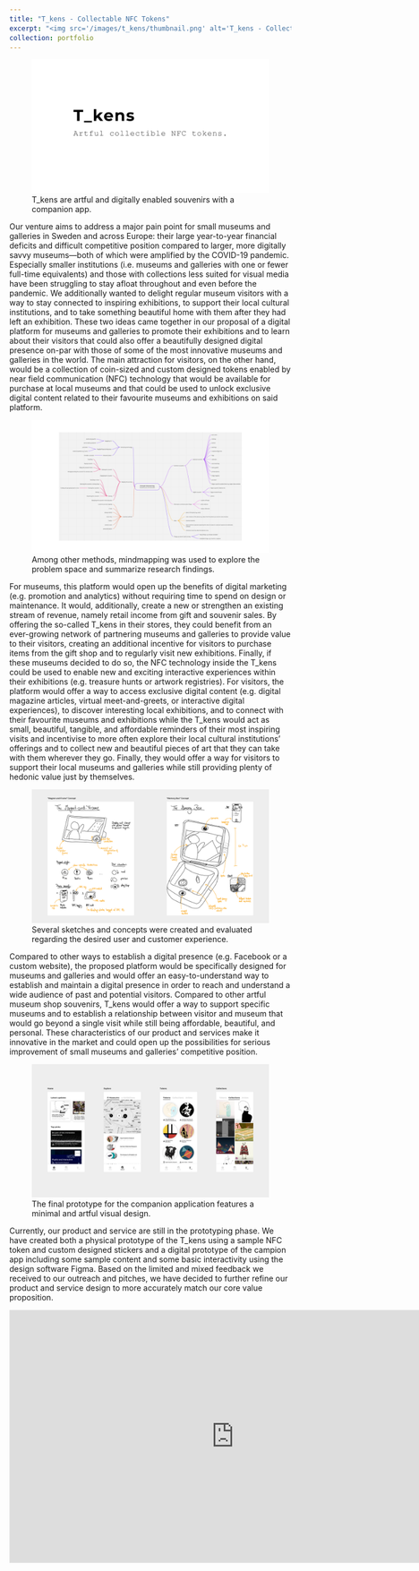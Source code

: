 ```yaml
---
title: "T_kens - Collectable NFC Tokens"
excerpt: "<img src='/images/t_kens/thumbnail.png' alt='T_kens - Collectable NFC Tokens' style='margin-bottom: 0.5rem; border: 1px solid lightgrey; max-height: 500px'><br/>Artful and digitally enabled souvenirs with a companion app."
collection: portfolio
---
```


<figure>
  <img
    src='/images/t_kens/thumbnail.png'
    alt='T_kens - Collectable NFC Tokens'
  />
  <figcaption>
    T_kens are artful and digitally enabled souvenirs with a companion app.
  </figcaption>
</figure>

Our venture aims to address a major pain point for small museums and galleries in Sweden and across Europe: their large year-to-year financial deficits and difficult competitive position compared to larger, more digitally savvy museums—both of which were amplified by the COVID-19 pandemic. Especially smaller institutions (i.e. museums and galleries with one or fewer full-time equivalents) and those with collections less suited for visual media have been struggling to stay afloat throughout and even before the pandemic. We additionally wanted to delight regular museum visitors with a way to stay connected to inspiring exhibitions, to support their local cultural institutions, and to take something beautiful home with them after they had left an exhibition. These two ideas came together in our proposal of a digital platform for museums and galleries to promote their exhibitions and to learn about their visitors that could also offer a beautifully designed digital presence on-par with those of some of the most innovative museums and galleries in the world. The main attraction for visitors, on the other hand, would be a collection of coin-sized and custom designed tokens enabled by near field communication (NFC) technology that would be available for purchase at local museums and that could be used to unlock exclusive digital content related to their favourite museums and exhibitions on said platform.

<figure>
  <img
    src='/images/t_kens/research.png'
    alt='Mindmap'
  />
  <figcaption>
    Among other methods, mindmapping was used to explore the problem space and summarize research findings.
  </figcaption>
</figure>

For museums, this platform would open up the benefits of digital marketing (e.g. promotion and analytics) without requiring time to spend on design or maintenance. It would, additionally, create a new or strengthen an existing stream of revenue, namely retail income from gift and souvenir sales. By offering the so-called T_kens in their stores, they could benefit from an ever-growing network of partnering museums and galleries to provide value to their visitors, creating an additional incentive for visitors to purchase items from the gift shop and to regularly visit new exhibitions. Finally, if these museums decided to do so, the NFC technology inside the T_kens could be used to enable new and exciting interactive experiences within their exhibitions (e.g. treasure hunts or artwork registries). For visitors, the platform would offer a way to access exclusive digital content (e.g. digital magazine articles, virtual meet-and-greets, or interactive digital experiences), to discover interesting local exhibitions, and to connect with their favourite museums and exhibitions while the T_kens would act as small, beautiful, tangible, and affordable reminders of their most inspiring visits and incentivise to more often explore their local cultural institutions’ offerings and to collect new and beautiful pieces of art that they can take with them wherever they go. Finally, they would offer a way for visitors to support their local museums and galleries while still providing plenty of hedonic value just by themselves.

<figure>
  <img
    src='/images/t_kens/ideation.png'
    alt='Concept sketches'
  />
  <figcaption>
    Several sketches and concepts were created and evaluated regarding the desired user and customer experience.
  </figcaption>
</figure>

Compared to other ways to establish a digital presence (e.g. Facebook or a custom website), the proposed platform would be specifically designed for museums and galleries and would offer an easy-to-understand way to establish and maintain a digital presence in order to reach and understand a wide audience of past and potential visitors. Compared to other artful museum shop souvenirs, T_kens would offer a way to support specific museums and to establish a relationship between visitor and museum that would go beyond a single visit while still being affordable, beautiful, and personal. These characteristics of our product and services make it innovative in the market and could open up the possibilities for serious improvement of small museums and galleries’ competitive position.

<figure>
  <img
    src='/images/t_kens/mockups.png'
    alt='Mockups'
  />
  <figcaption>
    The final prototype for the companion application features a minimal and artful visual design.
  </figcaption>
</figure>

Currently, our product and service are still in the prototyping phase. We have created both a physical prototype of the T_kens using a sample NFC token and custom designed stickers and a digital prototype of the campion app including some sample content and some basic interactivity using the design software Figma. Based on the limited and mixed feedback we received to our outreach and pitches, we have decided to further refine our product and service design to more accurately match our core value proposition.

<iframe style="border: 1px solid rgba(0, 0, 0, 0.1);" width="800" height="450" src="https://www.figma.com/embed?embed_host=share&url=https%3A%2F%2Fwww.figma.com%2Fproto%2FNthP79TbWqcqgFAEhZUeR5%2FT_kens%3Fpage-id%3D0%253A1%26node-id%3D3%253A69%26viewport%3D320%252C48%252C0.26%26scaling%3Dscale-down%26starting-point-node-id%3D3%253A69" allowfullscreen></iframe>
